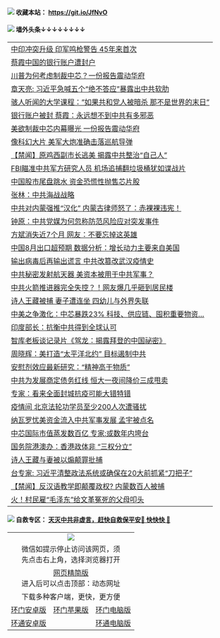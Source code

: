  #### <img src="https://img.icons8.com/color/48/000000/check-all.png"/> 收藏本站： https://git.io/JfNvO 


 #### <img src="https://img.icons8.com/color/48/000000/check-all.png"/> 墙外头条↓↓↓↓↓↓↓↓ 
<table>  
<tr><td colspan="2" align="left"><a href="https://dwkts8awlbkd7.cloudfront.net/?name=c1221211&key=jdhvxawhshihitwk&from=gy1">中印冲突升级 印军鸣枪警告 45年来首次</a></td></tr>
<tr><td colspan="2" align="left"><a href="https://dwkts8awlbkd7.cloudfront.net/?name=c1221157&key=jdhvxawhshihitwk&from=gy1">蔡霞中国的银行账户遭封户</a></td></tr>
<tr><td colspan="2" align="left"><a href="https://dwkts8awlbkd7.cloudfront.net/?name=c1221137&key=jdhvxawhshihitwk&from=gy1">川普为何考虑制裁中芯？一份报告震动华府</a></td></tr>
<tr><td colspan="2" align="left"><a href="https://dwkts8awlbkd7.cloudfront.net/?name=c1221226&key=jdhvxawhshihitwk&from=gy1">章天亮: 习近平急喊五个“绝不答应”暴露出中共软肋</a></td></tr>
<tr><td colspan="2" align="left"><a href="https://dwkts8awlbkd7.cloudfront.net/?name=c1221221&key=jdhvxawhshihitwk&from=gy1">骇人听闻的大学课程：”如果共和党人被暗杀 那不是世界的末日”</a></td></tr>
<tr><td colspan="2" align="left"><a href="https://dwkts8awlbkd7.cloudfront.net/?name=c1221225&key=jdhvxawhshihitwk&from=gy1">银行账户被封 蔡霞：永远想不到中共有多邪恶</a></td></tr>
<tr><td colspan="2" align="left"><a href="https://dwkts8awlbkd7.cloudfront.net/?name=c1221158&key=jdhvxawhshihitwk&from=gy1">美欲制裁中芯内幕曝光 一份报告震动华府</a></td></tr>
<tr><td colspan="2" align="left"><a href="https://dwkts8awlbkd7.cloudfront.net/?name=c1221192&key=jdhvxawhshihitwk&from=gy1">像科幻大片 美军大炮准确击落巡航导弹</a></td></tr>
<tr><td colspan="2" align="left"><a href="https://dwkts8awlbkd7.cloudfront.net/?name=c1221177&key=jdhvxawhshihitwk&from=gy1">【禁闻】原鸡西副市长逃美 揭露中共整治“自己人”</a></td></tr>
<tr><td colspan="2" align="left"><a href="https://dwkts8awlbkd7.cloudfront.net/?name=c1221227&key=jdhvxawhshihitwk&from=gy1">FBI瞄准中共军方研究人员 机场追捕翻垃圾桶犹如谍战片</a></td></tr>
<tr><td colspan="2" align="left"><a href="https://dwkts8awlbkd7.cloudfront.net/?name=c1221208&key=jdhvxawhshihitwk&from=gy1">中国股市尾盘跳水 资金恐慌性抛售芯片股</a></td></tr>
<tr><td colspan="2" align="left"><a href="https://dwkts8awlbkd7.cloudfront.net/?name=c1221193&key=jdhvxawhshihitwk&from=gy1">张林：中共海战战略</a></td></tr>
<tr><td colspan="2" align="left"><a href="https://dwkts8awlbkd7.cloudfront.net/?name=c1221209&key=jdhvxawhshihitwk&from=gy1">中共对内蒙强推“汉化” 内蒙古律师怒了：赤裸裸违宪！</a></td></tr>
<tr><td colspan="2" align="left"><a href="https://dwkts8awlbkd7.cloudfront.net/?name=c1221176&key=jdhvxawhshihitwk&from=gy1">钟原：中共党媒为何忽称防范风险应对突发事件</a></td></tr>
<tr><td colspan="2" align="left"><a href="https://dwkts8awlbkd7.cloudfront.net/?name=c1221186&key=jdhvxawhshihitwk&from=gy1">方斌消失近7个月 网友：不要忘掉这英雄</a></td></tr>
<tr><td colspan="2" align="left"><a href="https://dwkts8awlbkd7.cloudfront.net/?name=c1221218&key=jdhvxawhshihitwk&from=gy1">中国8月出口超预期 数据分析：增长动力主要来自美国</a></td></tr>
<tr><td colspan="2" align="left"><a href="https://dwkts8awlbkd7.cloudfront.net/?name=c1221228&key=jdhvxawhshihitwk&from=gy1">输出病毒后再输出谎言 中共改篡改武汉疫情史</a></td></tr>
<tr><td colspan="2" align="left"><a href="https://dwkts8awlbkd7.cloudfront.net/?name=c1221207&key=jdhvxawhshihitwk&from=gy1">中共秘密发射航天器 美资本被用于中共军事？</a></td></tr>
<tr><td colspan="2" align="left"><a href="https://dwkts8awlbkd7.cloudfront.net/?name=c1221166&key=jdhvxawhshihitwk&from=gy1">中共火箭推进器完全失控？！网友爆几乎砸到居民楼</a></td></tr>
<tr><td colspan="2" align="left"><a href="https://dwkts8awlbkd7.cloudfront.net/?name=c1221213&key=jdhvxawhshihitwk&from=gy1">诗人王藏被捕 妻子遭连坐 四幼儿与外界失联</a></td></tr>
<tr><td colspan="2" align="left"><a href="https://dwkts8awlbkd7.cloudfront.net/?name=c1221142&key=jdhvxawhshihitwk&from=gy1">中美之争激化：中芯暴跌23% 科技、供应链、囤积重要物资…</a></td></tr>
<tr><td colspan="2" align="left"><a href="https://dwkts8awlbkd7.cloudfront.net/?name=c1221206&key=jdhvxawhshihitwk&from=gy1">印度部长：抗衡中共得到全球认可</a></td></tr>
<tr><td colspan="2" align="left"><a href="https://dwkts8awlbkd7.cloudfront.net/?name=c1221220&key=jdhvxawhshihitwk&from=gy1">智库老板谈记录片《驾龙：揭露拜登的中国祕密》</a></td></tr>
<tr><td colspan="2" align="left"><a href="https://dwkts8awlbkd7.cloudfront.net/?name=c1221147&key=jdhvxawhshihitwk&from=gy1">周晓辉：美打造“太平洋北约” 目标遏制中共</a></td></tr>
<tr><td colspan="2" align="left"><a href="https://dwkts8awlbkd7.cloudfront.net/?name=c1221185&key=jdhvxawhshihitwk&from=gy1">安慰剂效应最新研究：“精神高于物质”</a></td></tr>
<tr><td colspan="2" align="left"><a href="https://dwkts8awlbkd7.cloudfront.net/?name=c1221203&key=jdhvxawhshihitwk&from=gy1">中共为发展商定债务红线 恒大一夜间降价三成甩卖</a></td></tr>
<tr><td colspan="2" align="left"><a href="https://dwkts8awlbkd7.cloudfront.net/?name=c1221164&key=jdhvxawhshihitwk&from=gy1">专家：看来全面封城抗疫可能大错特错</a></td></tr>
<tr><td colspan="2" align="left"><a href="https://dwkts8awlbkd7.cloudfront.net/?name=c1221212&key=jdhvxawhshihitwk&from=gy1">疫情间 北京法轮功学员至少200人次遭骚扰</a></td></tr>
<tr><td colspan="2" align="left"><a href="https://dwkts8awlbkd7.cloudfront.net/?name=c1221160&key=jdhvxawhshihitwk&from=gy1">纳瓦罗忧美资金流入中共军事发展 孟宇被点名</a></td></tr>
<tr><td colspan="2" align="left"><a href="https://dwkts8awlbkd7.cloudfront.net/?name=c1221138&key=jdhvxawhshihitwk&from=gy1">中芯国际市值蒸发数百亿 专家:或数年内垮台</a></td></tr>
<tr><td colspan="2" align="left"><a href="https://dwkts8awlbkd7.cloudfront.net/?name=c1221205&key=jdhvxawhshihitwk&from=gy1">国务院港澳办：香港政体非 “三权分立”</a></td></tr>
<tr><td colspan="2" align="left"><a href="https://dwkts8awlbkd7.cloudfront.net/?name=c1221204&key=jdhvxawhshihitwk&from=gy1">诗人王藏与妻被以煽颠罪批捕</a></td></tr>
<tr><td colspan="2" align="left"><a href="https://dwkts8awlbkd7.cloudfront.net/?name=c1221155&key=jdhvxawhshihitwk&from=gy1">台专家: 习近平清整政法系统或确保在20大前抓紧“刀把子”</a></td></tr>
<tr><td colspan="2" align="left"><a href="https://dwkts8awlbkd7.cloudfront.net/?name=c1221230&key=jdhvxawhshihitwk&from=gy1">【禁闻】反汉语教学即颠覆政权? 内蒙数百人被捕</a></td></tr>
<tr><td colspan="2" align="left"><a href="https://dwkts8awlbkd7.cloudfront.net/?name=c1221165&key=jdhvxawhshihitwk&from=gy1">火！村民雇“毛泽东”给文革冤死的父母叩头</a></td></tr>

  </table>
  
  
 #### <img src="https://img.icons8.com/color/48/000000/check-all.png"/> 自救专区： [天灭中共非虚言，赶快自救保平安🍎 快快快 📩](https://github.com/pwgy/td/blob/master/README.md)
  
  <table>
  <tr>
    <td colspan="3" align="center"><img src="https://cdn.jsdelivr.net/gh/opipe/up/oGate65.jpg"/></td>
  </tr>
  <tr>
    <td colspan="3" align="center">微信如提示停止访问该网页，须<br/>先点击右上角，选择浏览器打开</td>
  <tr>
  <tr>
    <td colspan="3" align="center"><a href="https://gitcdn.xyz/cdn/otiny/up/master/show005.htm">网页精简版</a><br/>进入后可以点击顶部：动态网址</td>
  </tr>
  <tr>
    <td colspan="3" align="center">下载多种客户端，更快，更方便</td>
  <tr>
  <tr>
    <td align="center"><a href="https://cdn.jsdelivr.net/gh/opipe/up/oGatea.apk">环门安卓版</a></td>
    <td align="center"><a href="https://x.co/odisk">环门苹果版</a></td>
    <td align="center"><a href="https://cdn.jsdelivr.net/gh/opipe/up/oGate.zip">环门电脑版</a></td>
  </tr>
  <tr>
    <td align="center"><a href="https://cdn.jsdelivr.net/gh/opipe/up/oPipe.apk">环通安卓版</a></td>
    <td align="center"></td>
    <td align="center"><a href="https://raw.githubusercontent.com/opipe/up/master/oPipe.zip">环通电脑版</a></td>
  </tr>
  
</table>
